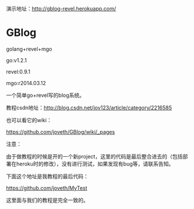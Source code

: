 演示地址：http://gblog-revel.herokuapp.com/

GBlog
=====

golang+revel+mgo

go:v1.2.1

revel:0.9.1 

mgo:r2014.03.12


一个简单go+revel写的blog系统。

教程csdn地址：http://blog.csdn.net/jov123/article/category/2216585

也可以看它的wiki：

https://github.com/joveth/GBlog/wiki/_pages

注意：

由于做教程的时候是开的一个新project，这里的代码是最后整合进去的（包括部署在heroku时的修改），没有进行测试，如果发现有bug等，请联系告知。

下面这个地址是我教程的最后代码：

https://github.com/joveth/MyTest

这里面与我们的教程是完全一致的。

